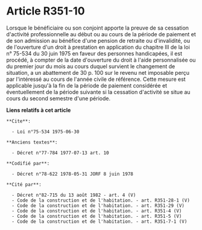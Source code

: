 # Article R351-10

Lorsque le bénéficiaire ou son conjoint apporte la preuve de sa cessation d'activité professionnelle au début ou au cours de
la période de paiement et de son admission au bénéfice d'une pension de retraite ou d'invalidité, ou de l'ouverture d'un
droit à prestation en application du chapitre III de la loi n° 75-534 du 30 juin 1975 en faveur des personnes handicapées, il
est procédé, à compter de la date d'ouverture du droit à l'aide personnalisée ou du premier jour du mois au cours duquel
survient le changement de situation, a un abattement de 30 p. 100 sur le revenu net imposable perçu par l'intéressé au cours
de l'année civile de référence. Cette mesure est applicable jusqu'à la fin de la période de paiement considérée et
éventuellement de la période suivante si la cessation d'activité se situe au cours du second semestre d'une période.

**Liens relatifs à cet article**

	**Cite**:

	  - Loi n°75-534 1975-06-30

	**Anciens textes**:

	  - Décret n°77-784 1977-07-13 art. 10

	**Codifié par**:

	  - Décret n°78-622 1978-05-31 JORF 8 juin 1978

	**Cité par**:

	  - Décret n°82-715 du 13 août 1982 - art. 4 (V)
	  - Code de la construction et de l'habitation. - art. R351-28-1 (V)
	  - Code de la construction et de l'habitation. - art. R351-29 (V)
	  - Code de la construction et de l'habitation. - art. R351-4 (V)
	  - Code de la construction et de l'habitation. - art. R351-5 (V)
	  - Code de la construction et de l'habitation. - art. R351-7-1 (V)
